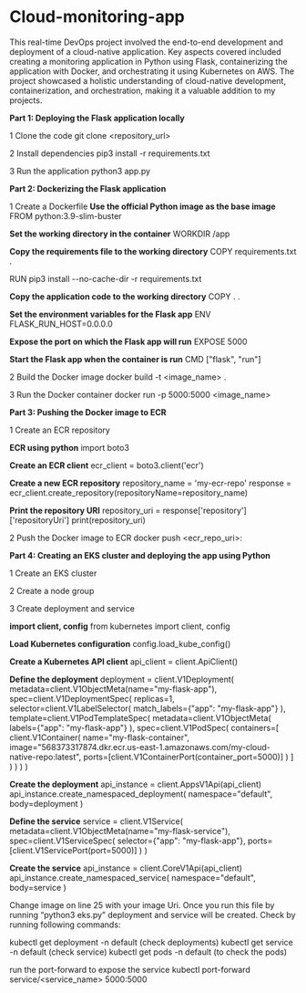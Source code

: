# Cloud-monitoring-app

This real-time DevOps project involved the end-to-end development and deployment of a cloud-native application. Key aspects covered included creating a monitoring application in Python using Flask, containerizing the application with Docker, and orchestrating it using Kubernetes on AWS. The project showcased a holistic understanding of cloud-native development, containerization, and orchestration, making it a valuable addition to my projects.

**Part 1: Deploying the Flask application locally**

1 Clone the code 
git clone <repository_url>

2 Install dependencies
pip3 install -r requirements.txt

3 Run the application
python3 app.py

**Part 2: Dockerizing the Flask application**

1 Create a Dockerfile
**Use the official Python image as the base image**
FROM python:3.9-slim-buster

**Set the working directory in the container**
WORKDIR /app

**Copy the requirements file to the working directory**
COPY requirements.txt .

RUN pip3 install --no-cache-dir -r requirements.txt

**Copy the application code to the working directory**
COPY . .

**Set the environment variables for the Flask app**
ENV FLASK_RUN_HOST=0.0.0.0

**Expose the port on which the Flask app will run**
EXPOSE 5000

**Start the Flask app when the container is run**
CMD ["flask", "run"]

2 Build the Docker image
docker build -t <image_name> .

3 Run the Docker container
docker run -p 5000:5000 <image_name>

**Part 3: Pushing the Docker image to ECR**

1 Create an ECR repository

**ECR using python**
import boto3

**Create an ECR client**
ecr_client = boto3.client('ecr')

**Create a new ECR repository**
repository_name = 'my-ecr-repo'
response = ecr_client.create_repository(repositoryName=repository_name)

**Print the repository URI**
repository_uri = response['repository']['repositoryUri']
print(repository_uri)

2 Push the Docker image to ECR
docker push <ecr_repo_uri>:<tag>

**Part 4: Creating an EKS cluster and deploying the app using Python**

1 Create an EKS cluster

2 Create a node group

3 Create deployment and service

**import client, config**
from kubernetes import client, config

**Load Kubernetes configuration**
config.load_kube_config()

**Create a Kubernetes API client**
api_client = client.ApiClient()

**Define the deployment**
deployment = client.V1Deployment(
    metadata=client.V1ObjectMeta(name="my-flask-app"),
    spec=client.V1DeploymentSpec(
        replicas=1,
        selector=client.V1LabelSelector(
            match_labels={"app": "my-flask-app"}
        ),
        template=client.V1PodTemplateSpec(
            metadata=client.V1ObjectMeta(
                labels={"app": "my-flask-app"}
            ),
            spec=client.V1PodSpec(
                containers=[
                    client.V1Container(
                        name="my-flask-container",
                        image="568373317874.dkr.ecr.us-east-1.amazonaws.com/my-cloud-native-repo:latest",
                        ports=[client.V1ContainerPort(container_port=5000)]
                    )
                ]
            )
        )
    )
)

**Create the deployment**
api_instance = client.AppsV1Api(api_client)
api_instance.create_namespaced_deployment(
    namespace="default",
    body=deployment
)

**Define the service**
service = client.V1Service(
    metadata=client.V1ObjectMeta(name="my-flask-service"),
    spec=client.V1ServiceSpec(
        selector={"app": "my-flask-app"},
        ports=[client.V1ServicePort(port=5000)]
    )
)

**Create the service**
api_instance = client.CoreV1Api(api_client)
api_instance.create_namespaced_service(
    namespace="default",
    body=service
)

Change image on line 25 with your image Uri.
Once you run this file by running “python3 eks.py” deployment and service will be created.
Check by running following commands:

kubectl get deployment -n default (check deployments)
kubectl get service -n default (check service)
kubectl get pods -n default (to check the pods)

run the port-forward to expose the service
kubectl port-forward service/<service_name> 5000:5000
